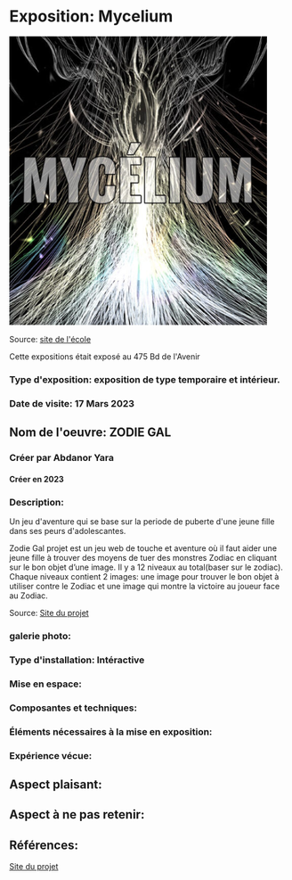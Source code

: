 # Exposition: Mycelium

![Image exposition](/Mycelium/MEDIAS/Mycelium/Mycelium.PNG)

Source: [site de l'école](https://www.cmontmorency.qc.ca/invitation-a-une-experience-multimedia-interactive/)

Cette expositions était exposé au 475 Bd de l'Avenir

### Type d'exposition: exposition de type temporaire et intérieur.

### Date de visite: 17 Mars 2023

## Nom de l'oeuvre: ZODIE GAL




### Créer par Abdanor Yara
#### Créer en 2023

### Description: 
Un jeu d'aventure qui se base sur la periode de puberte d'une jeune fille dans ses peurs d'adolescantes.

Zodie Gal projet est un jeu web de touche et aventure où il faut aider une jeune fille à trouver des moyens de tuer des monstres Zodiac en cliquant sur le bon objet d’une image. Il y a 12 niveaux au total(baser sur le zodiac). Chaque niveaux contient 2 images: une image pour trouver le bon objet à utiliser contre le Zodiac et une image qui montre la victoire au joueur face au Zodiac.

Source: [Site du projet](https://tim-montmorency.com/2023/projets/Zodie-Gal/docs/web/index.html)

### galerie photo:



### Type d'installation: Intéractive 


### Mise en espace:



### Composantes et techniques: 



### Éléments nécessaires à la mise en exposition:



### Expérience vécue:



## Aspect plaisant:



## Aspect à ne pas retenir:



## Références:

[Site du projet](https://tim-montmorency.com/2023/projets/Zodie-Gal/docs/web/index.html)

